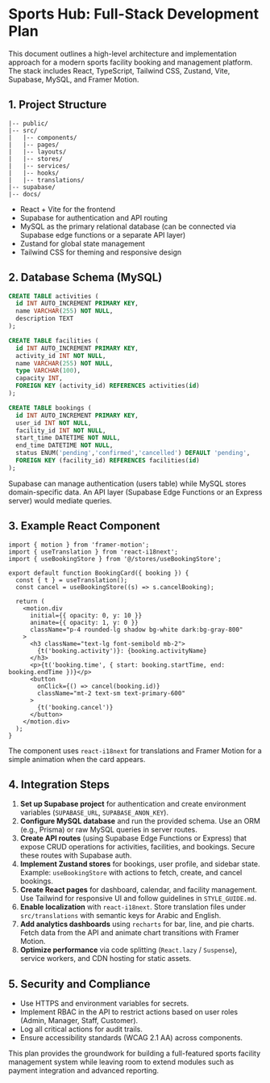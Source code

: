 # Sports Hub: Full-Stack Development Plan

This document outlines a high-level architecture and implementation approach for a modern sports facility booking and management platform. The stack includes React, TypeScript, Tailwind CSS, Zustand, Vite, Supabase, MySQL, and Framer Motion.

## 1. Project Structure

```
|-- public/
|-- src/
|   |-- components/
|   |-- pages/
|   |-- layouts/
|   |-- stores/
|   |-- services/
|   |-- hooks/
|   |-- translations/
|-- supabase/
|-- docs/
```

* React + Vite for the frontend
* Supabase for authentication and API routing
* MySQL as the primary relational database (can be connected via Supabase edge functions or a separate API layer)
* Zustand for global state management
* Tailwind CSS for theming and responsive design

## 2. Database Schema (MySQL)

```sql
CREATE TABLE activities (
  id INT AUTO_INCREMENT PRIMARY KEY,
  name VARCHAR(255) NOT NULL,
  description TEXT
);

CREATE TABLE facilities (
  id INT AUTO_INCREMENT PRIMARY KEY,
  activity_id INT NOT NULL,
  name VARCHAR(255) NOT NULL,
  type VARCHAR(100),
  capacity INT,
  FOREIGN KEY (activity_id) REFERENCES activities(id)
);

CREATE TABLE bookings (
  id INT AUTO_INCREMENT PRIMARY KEY,
  user_id INT NOT NULL,
  facility_id INT NOT NULL,
  start_time DATETIME NOT NULL,
  end_time DATETIME NOT NULL,
  status ENUM('pending','confirmed','cancelled') DEFAULT 'pending',
  FOREIGN KEY (facility_id) REFERENCES facilities(id)
);
```

Supabase can manage authentication (users table) while MySQL stores domain-specific data. An API layer (Supabase Edge Functions or an Express server) would mediate queries.

## 3. Example React Component

```tsx
import { motion } from 'framer-motion';
import { useTranslation } from 'react-i18next';
import { useBookingStore } from '@/stores/useBookingStore';

export default function BookingCard({ booking }) {
  const { t } = useTranslation();
  const cancel = useBookingStore((s) => s.cancelBooking);

  return (
    <motion.div
      initial={{ opacity: 0, y: 10 }}
      animate={{ opacity: 1, y: 0 }}
      className="p-4 rounded-lg shadow bg-white dark:bg-gray-800"
    >
      <h3 className="text-lg font-semibold mb-2">
        {t('booking.activity')}: {booking.activityName}
      </h3>
      <p>{t('booking.time', { start: booking.startTime, end: booking.endTime })}</p>
      <button
        onClick={() => cancel(booking.id)}
        className="mt-2 text-sm text-primary-600"
      >
        {t('booking.cancel')}
      </button>
    </motion.div>
  );
}
```

The component uses `react-i18next` for translations and Framer Motion for a simple animation when the card appears.

## 4. Integration Steps

1. **Set up Supabase project** for authentication and create environment variables (`SUPABASE_URL`, `SUPABASE_ANON_KEY`).
2. **Configure MySQL database** and run the provided schema. Use an ORM (e.g., Prisma) or raw MySQL queries in server routes.
3. **Create API routes** (using Supabase Edge Functions or Express) that expose CRUD operations for activities, facilities, and bookings. Secure these routes with Supabase auth.
4. **Implement Zustand stores** for bookings, user profile, and sidebar state. Example: `useBookingStore` with actions to fetch, create, and cancel bookings.
5. **Create React pages** for dashboard, calendar, and facility management. Use Tailwind for responsive UI and follow guidelines in `STYLE_GUIDE.md`.
6. **Enable localization** with `react-i18next`. Store translation files under `src/translations` with semantic keys for Arabic and English.
7. **Add analytics dashboards** using `recharts` for bar, line, and pie charts. Fetch data from the API and animate chart transitions with Framer Motion.
8. **Optimize performance** via code splitting (`React.lazy` / `Suspense`), service workers, and CDN hosting for static assets.

## 5. Security and Compliance

* Use HTTPS and environment variables for secrets.
* Implement RBAC in the API to restrict actions based on user roles (Admin, Manager, Staff, Customer).
* Log all critical actions for audit trails.
* Ensure accessibility standards (WCAG 2.1 AA) across components.

This plan provides the groundwork for building a full-featured sports facility management system while leaving room to extend modules such as payment integration and advanced reporting.
